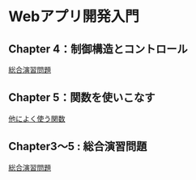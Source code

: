 # Webアプリ開発入門

## Chapter 4：制御構造とコントロール

[総合演習問題](Chapter04\README-CH4-EXE-OPEN.md)

## Chapter 5：関数を使いこなす

[他によく使う関数](Chapter05\README-CH5-OPEN.md)

## Chapter3～5 : 総合演習問題

[総合演習問題](README-CH3-5-EXE-OPEN.md)